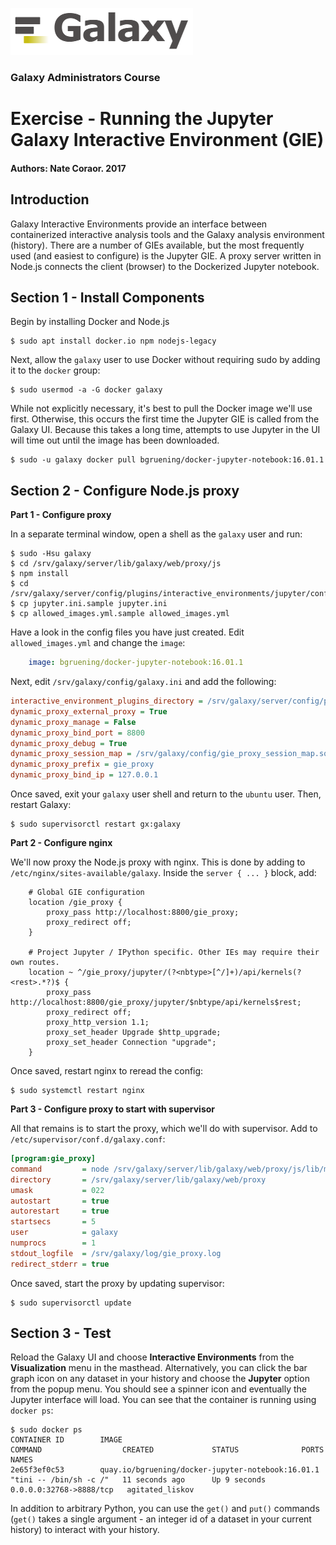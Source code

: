 ![galaxy logo](../../docs/shared-images/galaxy_logo_25percent_transparent.png)

### Galaxy Administrators Course

# Exercise - Running the Jupyter Galaxy Interactive Environment (GIE)

#### Authors: Nate Coraor. 2017

## Introduction

Galaxy Interactive Environments provide an interface between containerized interactive analysis tools and the Galaxy analysis environment (history). There are a number of GIEs available, but the most frequently used (and easiest to configure) is the Jupyter GIE. A proxy server written in Node.js connects the client (browser) to the Dockerized Jupyter notebook.

## Section 1 - Install Components

Begin by installing Docker and Node.js

```console
$ sudo apt install docker.io npm nodejs-legacy
```

Next, allow the `galaxy` user to use Docker without requiring sudo by adding it to the `docker` group:

```
$ sudo usermod -a -G docker galaxy
```

While not explicitly necessary, it's best to pull the Docker image we'll use first. Otherwise, this occurs the first time the Jupyter GIE is called from the Galaxy UI. Because this takes a long time, attempts to use Jupyter in the UI will time out until the image has been downloaded.

```console
$ sudo -u galaxy docker pull bgruening/docker-jupyter-notebook:16.01.1
```

## Section 2 - Configure Node.js proxy

**Part 1 - Configure proxy**

In a separate terminal window, open a shell as the `galaxy` user and run:

```console
$ sudo -Hsu galaxy
$ cd /srv/galaxy/server/lib/galaxy/web/proxy/js
$ npm install
$ cd /srv/galaxy/server/config/plugins/interactive_environments/jupyter/config
$ cp jupyter.ini.sample jupyter.ini
$ cp allowed_images.yml.sample allowed_images.yml
```

Have a look in the config files you have just created. Edit `allowed_images.yml` and change the `image`:

```yaml
    image: bgruening/docker-jupyter-notebook:16.01.1
```

Next, edit `/srv/galaxy/config/galaxy.ini` and add the following:

```ini
interactive_environment_plugins_directory = /srv/galaxy/server/config/plugins/interactive_environments
dynamic_proxy_external_proxy = True
dynamic_proxy_manage = False
dynamic_proxy_bind_port = 8800
dynamic_proxy_debug = True
dynamic_proxy_session_map = /srv/galaxy/config/gie_proxy_session_map.sqlite
dynamic_proxy_prefix = gie_proxy
dynamic_proxy_bind_ip = 127.0.0.1
```

Once saved, exit your `galaxy` user shell and return to the `ubuntu` user. Then, restart Galaxy:

```console
$ sudo supervisorctl restart gx:galaxy
```

**Part 2 - Configure nginx**

We'll now proxy the Node.js proxy with nginx. This is done by adding to `/etc/nginx/sites-available/galaxy`. Inside the `server { ... }` block, add:

```nginx
    # Global GIE configuration
    location /gie_proxy {
        proxy_pass http://localhost:8800/gie_proxy;
        proxy_redirect off;
    }

    # Project Jupyter / IPython specific. Other IEs may require their own routes.
    location ~ ^/gie_proxy/jupyter/(?<nbtype>[^/]+)/api/kernels(?<rest>.*?)$ {
        proxy_pass http://localhost:8800/gie_proxy/jupyter/$nbtype/api/kernels$rest;
        proxy_redirect off;
        proxy_http_version 1.1;
        proxy_set_header Upgrade $http_upgrade;
        proxy_set_header Connection "upgrade";
    }
```

Once saved, restart nginx to reread the config:

```console
$ sudo systemctl restart nginx
```

**Part 3 - Configure proxy to start with supervisor**

All that remains is to start the proxy, which we'll do with supervisor. Add to `/etc/supervisor/conf.d/galaxy.conf`:

```ini
[program:gie_proxy]
command         = node /srv/galaxy/server/lib/galaxy/web/proxy/js/lib/main.js --ip 127.0.0.1 --port 8800 --sessions /srv/galaxy/config/gie_proxy_session_map.sqlite --cookie galaxysession --verbose
directory       = /srv/galaxy/server/lib/galaxy/web/proxy
umask           = 022
autostart       = true
autorestart     = true
startsecs       = 5
user            = galaxy
numprocs        = 1
stdout_logfile  = /srv/galaxy/log/gie_proxy.log
redirect_stderr = true
```

Once saved, start the proxy by updating supervisor:

```console
$ sudo supervisorctl update
```

## Section 3 - Test

Reload the Galaxy UI and choose **Interactive Environments** from the **Visualization** menu in the masthead. Alternatively, you can click the bar graph icon on any dataset in your history and choose the **Jupyter** option from the popup menu. You should see a spinner icon and eventually the Jupyter interface will load. You can see that the container is running using `docker ps`:

```console
$ sudo docker ps
CONTAINER ID        IMAGE                                               COMMAND                  CREATED             STATUS              PORTS                     NAMES
2e65f3ef0c53        quay.io/bgruening/docker-jupyter-notebook:16.01.1   "tini -- /bin/sh -c /"   11 seconds ago      Up 9 seconds        0.0.0.0:32768->8888/tcp   agitated_liskov
```

In addition to arbitrary Python, you can use the `get()` and `put()` commands (`get()` takes a single argument - an integer id of a dataset in your current history) to interact with your history.

